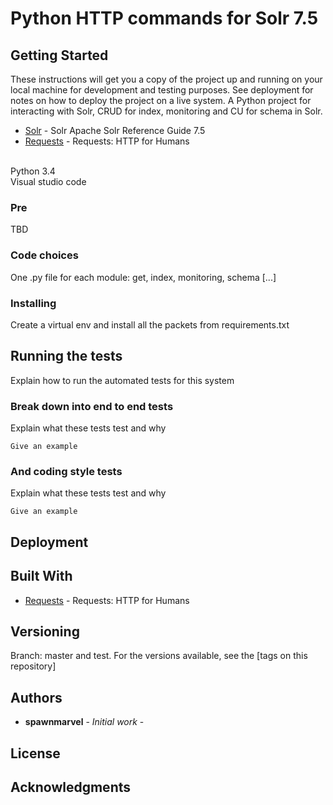 # Python HTTP commands for Solr 7.5

## Getting Started
These instructions will get you a copy of the project up and running on your local machine for development and testing purposes. See deployment for notes on how to deploy the project on a live system.
A Python project for interacting with Solr, CRUD for index, monitoring and CU for schema in Solr.
<br>
* [Solr](http://lucene.apache.org/solr/guide//) - Solr Apache Solr Reference Guide 7.5
* [Requests](http://docs.python-requests.org/en/master//) - Requests: HTTP for Humans
<br>
Python 3.4
<br>
Visual studio code
<br>

### Pre

TBD

### Code choices
One .py file for each module: get, index, monitoring, schema [...]
### Installing

Create a virtual env and install all the packets from requirements.txt
## Running the tests
Explain how to run the automated tests for this system
### Break down into end to end tests
Explain what these tests test and why

```
Give an example
```
### And coding style tests
Explain what these tests test and why
```
Give an example
```
## Deployment


## Built With

* [Requests](http://docs.python-requests.org/en/master//) - Requests: HTTP for Humans


## Versioning
Branch: master and test.
For the versions available, see the [tags on this repository]

## Authors

* **spawnmarvel** - *Initial work* - 


## License


## Acknowledgments











